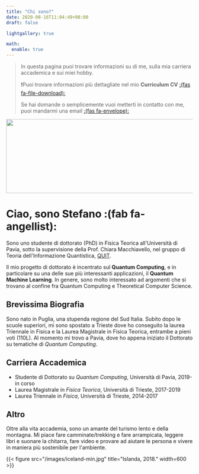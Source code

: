 ```yaml
---
title: "Chi sono?"
date: 2020-08-16T11:04:49+08:00
draft: false

lightgallery: true

math:
  enable: true
---
```


> In questa pagina puoi trovare informazioni su di me, sulla mia carriera accademica e sui miei hobby.
>
> :exclamation:Puoi trovare informazioni più dettagliate nel mio **Curriculum CV** [:(fas fa-file-download):](/documents/cv.pdf)
>
> Se hai domande o semplicemente vuoi metterti in contatto con me, puoi mandarmi una email [:(fas fa-envelope):](mailto:mangini.stfn@gmail.com)

<p align="center">
  <img width="600" height="200" src="/images/profile2.png">
</p>  

# Ciao, sono Stefano :(fab fa-angellist):
Sono uno studente di dottorato (PhD) in Fisica Teorica all'Università di Pavia, sotto la supervisione della Prof. Chiara Macchiavello, nel gruppo di Teoria dell'Informazione Quantistica, [QUIT](https://www.qubit.it/).

Il mio progetto di dottorato è incentrato sul **Quantum Computing**, e in particolare su una delle sue più interessanti applicazioni, il **Quantum Machine Learning**.
In genere, sono molto interessato ad argomenti che si trovano al confine fra Quantum Computing e Theoretical Computer Science.

## Brevissima Biografia

Sono nato in Puglia, una stupenda regione del Sud Italia. Subito dopo le scuole superiori, mi sono spostato a Trieste dove ho conseguito la laurea Triennale in Fisica e la Laurea Magistrale in Fisica Teorica, entrambe a pieni voti (110L). Al momento mi trovo a Pavia, dove ho appena iniziato il Dottorato su tematiche di *Quantum Computing*.

## Carriera Accademica  

* Studente di Dottorato su _Quantum Computing_, Università di Pavia, 2019-in corso
* Laurea Magistrale in _Fisica Teorica_, Università di Trieste, 2017-2019
* Laurea Triennale in _Fisica_, Università di Trieste, 2014-2017  

## Altro  

Oltre alla vita accademia, sono un amante del turismo lento e della montagna. Mi piace fare camminate/trekking e fare arrampicata, leggere libri e suonare la chitarra, fare video e provare ad aiutare le persona e vivere in maniera più sostenibile per l'ambiente.  

{{< figure src="/images/iceland-min.jpg" title="Islanda, 2018." width=600 >}}

